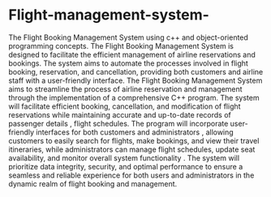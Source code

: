 # Flight-management-system-


The Flight Booking Management System using c++ and object-oriented programming concepts. The
Flight Booking Management System is designed to facilitate the efficient management of airline reservations
 and bookings. The system aims to automate the processes involved in flight booking, reservation, and 
cancellation, providing both customers and airline staff with a user-friendly interface. The Flight Booking
 Management System aims to streamline the process of airline reservation and management through the 
implementation of a comprehensive C++ program. The system will facilitate efficient booking, cancellation, 
and modification of flight reservations while maintaining accurate and up-to-date records of passenger details
, flight schedules. The program will incorporate user-friendly interfaces for both customers and administrators
, allowing customers to easily search for flights, make bookings, and view their travel itineraries, while 
administrators can manage flight schedules, update seat availability, and monitor overall system functionality
. The system will prioritize data integrity, security, and optimal performance to ensure a seamless and reliable
 experience for both users and administrators in the dynamic realm of flight booking and management.
